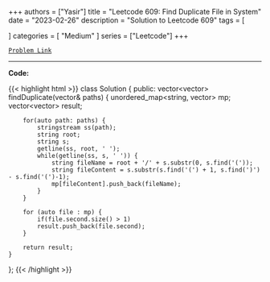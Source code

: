 
+++
authors = ["Yasir"]
title = "Leetcode 609: Find Duplicate File in System"
date = "2023-02-26"
description = "Solution to Leetcode 609"
tags = [
    
]
categories = [
    "Medium"
]
series = ["Leetcode"]
+++



[`Problem Link`](https://leetcode.com/problems/find-duplicate-file-in-system/description/)

---

**Code:**

{{< highlight html >}}
class Solution {
public:
    vector<vector<string>> findDuplicate(vector<string>& paths) {
        unordered_map<string, vector<string>> mp;
        vector<vector<string>> result;

        for(auto path: paths) {
            stringstream ss(path);
            string root;
            string s;
            getline(ss, root, ' ');
            while(getline(ss, s, ' ')) {
                string fileName = root + '/' + s.substr(0, s.find('('));
                string fileContent = s.substr(s.find('(') + 1, s.find(')') - s.find('(')-1);
                mp[fileContent].push_back(fileName);
            }
        }

        for (auto file : mp) {
            if(file.second.size() > 1)
            result.push_back(file.second);
        }

        return result;
    }
};
{{< /highlight >}}

